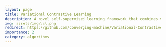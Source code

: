 ```yaml
---
layout: page
title: Variational Contrastive Learning
description: A novel self-supervised learning framework that combines variational methods with contrastive learning to tackle complex classification pretraining tasks. This innovative approach leverages beta-divergence and variational principles to create robust semantic representations, particularly effective for face understanding tasks.
img: assets/img/vcl.png
redirect: https://github.com/converging-machine/Variational-Contrastive-Learning
importance: 2
category: algorithms
---
```

